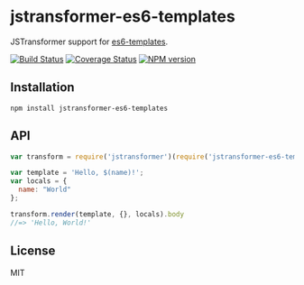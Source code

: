 # jstransformer-es6-templates

JSTransformer support for [es6-templates](https://github.com/esnext/es6-templates).

[![Build Status](https://img.shields.io/travis/jstransformers/jstransformer-es6-templates/master.svg)](https://travis-ci.org/jstransformers/jstransformer-es6-templates)
[![Coverage Status](https://img.shields.io/coveralls/jstransformers/jstransformer-es6-templates/master.svg)](https://coveralls.io/r/jstransformers/jstransformer-es6-templates?branch=master)
[![NPM version](https://img.shields.io/npm/v/jstransformer-es6-templates.svg)](https://www.npmjs.org/package/jstransformer-es6-templates)

## Installation

    npm install jstransformer-es6-templates

## API

```js
var transform = require('jstransformer')(require('jstransformer-es6-templates'));

var template = 'Hello, $(name)!';
var locals = {
  name: "World"
};

transform.render(template, {}, locals).body
//=> 'Hello, World!'
```

## License

MIT

